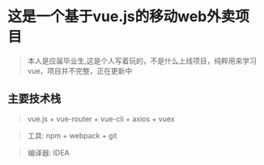 # 这是一个基于vue.js的移动web外卖项目

> 本人是应届毕业生,这是个人写着玩的，不是什么上线项目，纯粹用来学习vue，项目并不完整，正在更新中

## 主要技术栈
> vue.js + vue-router + vue-cli + axios + vuex

> 工具: npm + webpack + git

> 编译器: IDEA 




